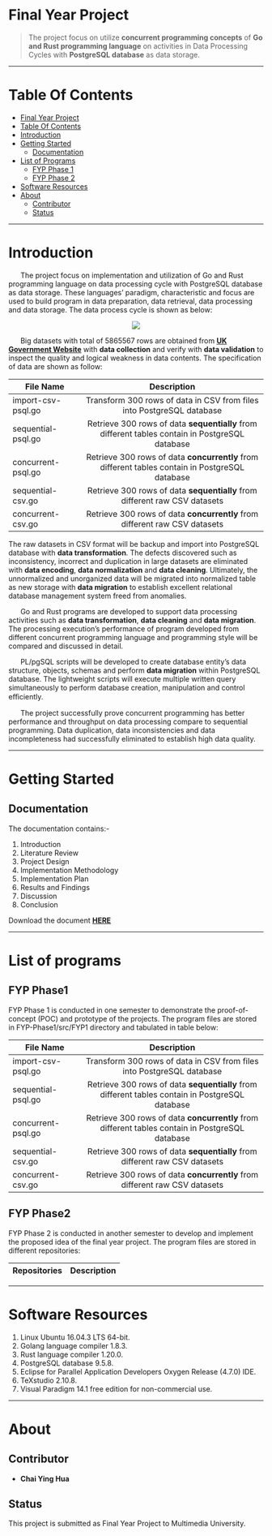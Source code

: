 Final Year Project
==================

> The project focus on utilize **concurrent programming concepts** of **Go and Rust programming language** on activities in Data Processing Cycles with **PostgreSQL database** as data storage. 

*** 

Table Of Contents 
=================

  * [Final Year Project](#final-year-project)
  * [Table Of Contents](#table-of-contents)
  * [Introduction](#introduction)
  * [Getting Started](#getting-started) 
    * [Documentation](#documentation)
  * [List of Programs](#list-of-programs)
    * [FYP Phase 1](#FYP-Phase-1)
    * [FYP Phase 2](#FYP-Phase-2)
  * [Software Resources](#software-resources)
  * [About](#about) 
    * [Contributor](#contributor)
    * [Status](#status)
    
*** 

Introduction
============

&nbsp;&nbsp;&nbsp;&nbsp;&nbsp;&nbsp;The project focus on implementation and utilization of Go and Rust programming language on data processing cycle with PostgreSQL database as data storage. These languages’ paradigm, characteristic and focus are used to build program in data preparation, data retrieval, data processing and data storage.  The data process cycle is shown as below: 

<p align="center"><img src="FYP-Phase2/FYP2-Documentation-1141328508/FYP2/Chapter3/FYP2-data-process-cycle-flowchart.png"/></p>

&nbsp;&nbsp;&nbsp;&nbsp;&nbsp;&nbsp;Big datasets with total of 5865567 rows are obtained from **[UK Government Website](https://data.gov.uk)** with **data collection** and verify with **data validation** to inspect the quality and logical weakness in data contents. The specification of data are shown as follow: 

| File Name        | Description | 
| ------------- |:-------------:|
| import-csv-psql.go        | Transform 300 rows of data in CSV from files into PostgreSQL database | 
| sequential-psql.go        | Retrieve 300 rows of data **sequentially** from different tables contain in PostgreSQL database      | 
| concurrent-psql.go        | Retrieve 300 rows of data **concurrently** from different tables contain in PostgreSQL database      | 
| sequential-csv.go    | Retrieve 300 rows of data **sequentially** from different raw CSV datasets      | 
| concurrent-csv.go    | Retrieve 300 rows of data **concurrently** from different raw CSV datasets      |



The raw datasets in CSV format will be backup and import into PostgreSQL database with **data transformation**. The defects discovered such as inconsistency, incorrect and duplication in large datasets are eliminated with **data encoding**, **data normalization** and **data cleaning**. Ultimately, the unnormalized and unorganized data will be migrated into normalized table as new storage with **data migration** to establish excellent relational database management system freed from anomalies.  

&nbsp;&nbsp;&nbsp;&nbsp;&nbsp;&nbsp;Go and Rust programs are developed to support data processing activities such as **data transformation**, **data cleaning** and **data migration**. The processing execution’s performance of program developed from different concurrent programming language and programming style will be compared and discussed in detail.  

&nbsp;&nbsp;&nbsp;&nbsp;&nbsp;&nbsp;PL/pgSQL scripts will be developed to create database entity’s data structure, objects, schemas and perform **data migration** within PostgreSQL database. The lightweight scripts will execute multiple written query simultaneously to perform database creation, manipulation and control eﬃciently.  

&nbsp;&nbsp;&nbsp;&nbsp;&nbsp;&nbsp;The project successfully prove concurrent programming has better performance and throughput on data processing compare to sequential programming. Data duplication, data inconsistencies and data incompleteness had successfully eliminated to establish high data quality.

***

Getting Started
===============
Documentation
-------------
The documentation contains:-  
1. Introduction  
2. Literature Review  
3. Project Design  
4. Implementation Methodology  
5. Implementation Plan  
6. Results and Findings  
7. Discussion   
8. Conclusion  

Download the document **[HERE](https://github.com/CodesAreHonest/final-year-project/blob/master/FYP-Phase2/FYP2-Documentation-1141328508/main.pdf)**

*** 

List of programs
================

FYP Phase1
----------
FYP Phase 1 is conducted in one semester to demonstrate the proof-of-concept (POC) and prototype of the projects. The program files are stored in FYP-Phase1/src/FYP1 directory and tabulated in table below: 

| File Name        | Description | 
| ------------- |:-------------:|
| import-csv-psql.go        | Transform 300 rows of data in CSV from files into PostgreSQL database | 
| sequential-psql.go        | Retrieve 300 rows of data **sequentially** from different tables contain in PostgreSQL database      | 
| concurrent-psql.go        | Retrieve 300 rows of data **concurrently** from different tables contain in PostgreSQL database      | 
| sequential-csv.go    | Retrieve 300 rows of data **sequentially** from different raw CSV datasets      | 
| concurrent-csv.go    | Retrieve 300 rows of data **concurrently** from different raw CSV datasets      |

FYP Phase2
---------
FYP Phase 2 is conducted in another semester to develop and implement the proposed idea of the final year project. The program files are stored in different repositories: 

| Repositories       | Description | 
| ------------- |:-------------:|


***

Software Resources
==================
1. Linux Ubuntu 16.04.3 LTS 64-bit.  
2. Golang language compiler 1.8.3.  
3. Rust language compiler 1.20.0.  
4. PostgreSQL database 9.5.8.  
5. Eclipse for Parallel Application Developers Oxygen Release (4.7.0) IDE.  
6. TeXstudio 2.10.8.  
7. Visual Paradigm 14.1 free edition for non-commercial use.  

*** 

About
=====

Contributor
-----------
- **Chai Ying Hua** 

Status
-------
This project is submitted as Final Year Project to Multimedia University. 








